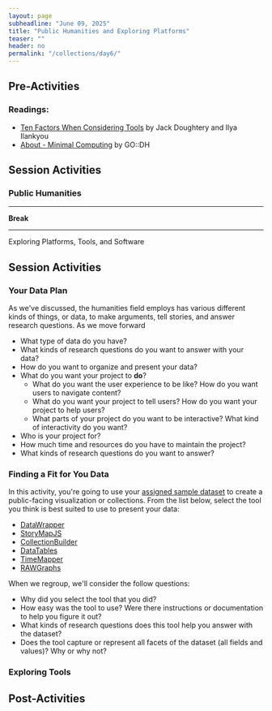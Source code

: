 ```yaml
---
layout: page
subheadline: "June 09, 2025"
title: "Public Humanities and Exploring Platforms"
teaser: ""
header: no
permalink: "/collections/day6/"
---
```

## Pre-Activities
### Readings:
- [Ten Factors When Considering Tools](https://handsondataviz.org/tool-factors.html) by Jack Doughtery and Ilya Ilankyou
- [About - Minimal Computing](https://go-dh.github.io/mincomp/about/) by GO::DH

## Session Activities
### Public Humanities


<hr>

**Break**

<hr

### Exploring Platforms, Tools, and Software

## Session Activities
### Your Data Plan
As we've discussed, the humanities field employs has various different kinds of things, or data, to make arguments, tell stories, and answer research questions. As we move forward 
* What type of data do you have?
* What kinds of research questions do you want to answer with your data?
* How do you want to organize and present your data?
* What do you want your project to **do**?
  * What do you want the user experience to be like? How do you want users to navigate content?
  * What do you want your project to tell users? How do you want your project to help users?
  * What parts of your project do you want to be interactive? What kind of interactivity do you want?
* Who is your project for?
* How much time and resources do you have to maintain the project?
* What kinds of research questions do you want to answer?

### Finding a Fit for You Data
In this activity, you're going to use your [assigned sample dataset]() to create a public-facing visualization or collections. From the list below, select the tool you think is best suited to use to present your data:
* [DataWrapper](https://app.datawrapper.de/edit/ymjsw/upload)
* [StoryMapJS](https://storymap.knightlab.com/)
* [CollectionBuilder](https://collectionbuilder.github.io/collectionbuilder-sheets/)
* [DataTables]()
* [TimeMapper](https://timemapper.okfnlabs.org/)
* [RAWGraphs](https://app.rawgraphs.io/)

When we regroup, we'll consider the follow questions:
* Why did you select the tool that you did? 
* How easy was the tool to use? Were there instructions or documentation to help you figure it out?
* What kinds of research questions does this tool help you answer with the dataset?
* Does the tool capture or represent all facets of the dataset (all fields and values)? Why or why not?

### Exploring Tools


## Post-Activities
